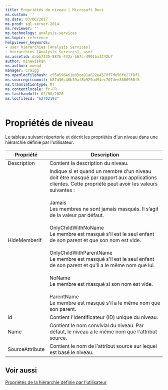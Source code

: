 ```yaml
---
title: Propriétés de niveau | Microsoft Docs
ms.custom: ''
ms.date: 03/06/2017
ms.prod: sql-server-2014
ms.reviewer: ''
ms.technology: analysis-services
ms.topic: reference
helpviewer_keywords:
- user hierarchies [Analysis Services]
- hierarchies [Analysis Services], user
ms.assetid: dabb7335-887b-442a-b67c-4901ba1242b7
author: minewiskan
ms.author: owend
manager: craigg
ms.openlocfilehash: c55a596461e03ce91a822e4578f7de56fe27f8f1
ms.sourcegitcommit: b87d36c46b39af8b929ad94ec707dee8800950f5
ms.translationtype: MT
ms.contentlocale: fr-FR
ms.lasthandoff: 02/08/2020
ms.locfileid: "62702193"
---
```

# <a name="level-properties"></a>Propriétés de niveau 
  Le tableau suivant répertorie et décrit les propriétés d'un niveau dans une hiérarchie définie par l'utilisateur.  
  
|Propriété|Description|  
|--------------|-----------------|  
|Description|Contient la description du niveau.|  
|HideMemberIf|Indique si et quand un membre d'un niveau doit être masqué par rapport aux applications clientes. Cette propriété peut avoir les valeurs suivantes :<br /><br /> Jamais<br /> Les membres ne sont jamais masqués. Il s’agit de la valeur par défaut.<br /><br /> OnlyChildWithNoName<br /> Le membre est masqué s'il est le seul enfant de son parent et que son nom est vide.<br /><br /> OnlyChildWithParentName<br /> Le membre est masqué s'il est le seul enfant de son parent et qu'il a le même nom que lui.<br /><br /> NoName<br /> Le membre est masqué si son nom est vide.<br /><br /> ParentName<br /> Le membre est masqué s'il a le même nom que son parent.|  
|id|Contient l'identificateur (ID) unique du niveau.|  
|Name|Contient le nom convivial du niveau. Par défaut, le niveau a le même nom que l'attribut source.|  
|SourceAttribute|Contient le nom de l'attribut source sur lequel est basé le niveau.|  
  
## <a name="see-also"></a>Voir aussi  
 [Propriétés de la hiérarchie définie par l'utilisateur](user-hierarchies-properties.md)  
  
  

